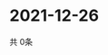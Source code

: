 # 2021-12-26
  共 0条

  <!-- BEGIN -->
  <!-- 最后更新时间Sun Dec 26 2021 03:06:49 GMT+0000 (Coordinated Universal Time) -->
  
  <!-- END -->
  
  